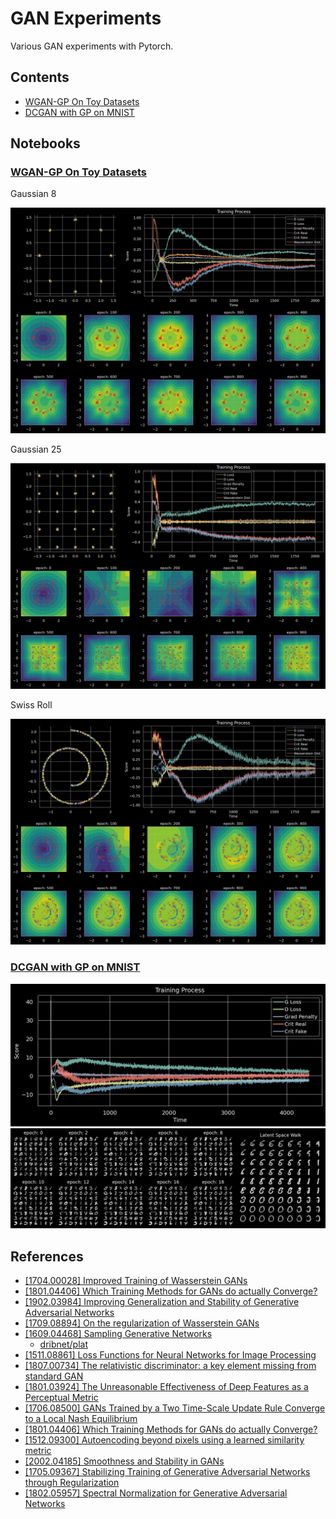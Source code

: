 # GAN Experiments

Various GAN experiments with Pytorch.

## Contents

* [WGAN-GP On Toy Datasets](#wgan-gp-on-toy-datasets)
* [DCGAN with GP on MNIST](#dcgan-with-gp-on-mnist)

## Notebooks

### [WGAN-GP On Toy Datasets](notebooks/wgan_gp_toy.ipynb)

Gaussian 8

![](images/wgan_gp_gaussian_8.png)

Gaussian 25

![](images/wgan_gp_gaussian_25.png)

Swiss Roll

![](images/wgan_gp_swiss_roll.png)

### [DCGAN with GP on MNIST](notebooks/wgan_gp_mnist.ipynb)

![](images/wgan_gp_mnist_stats.png)
![](images/wgan_gp_mnist_results.png)

## References

* [[1704.00028] Improved Training of Wasserstein GANs](https://arxiv.org/abs/1704.00028)
* [[1801.04406] Which Training Methods for GANs do actually Converge?](https://arxiv.org/abs/1801.04406)
* [[1902.03984] Improving Generalization and Stability of Generative Adversarial Networks](https://arxiv.org/abs/1902.03984)
* [[1709.08894] On the regularization of Wasserstein GANs](https://arxiv.org/abs/1709.08894)
* [[1609.04468] Sampling Generative Networks](https://arxiv.org/abs/1609.04468)
  * [dribnet/plat](https://github.com/dribnet/plat)
* [[1511.08861] Loss Functions for Neural Networks for Image Processing](https://arxiv.org/abs/1511.08861)
* [[1807.00734] The relativistic discriminator: a key element missing from standard GAN](https://arxiv.org/abs/1807.00734)
* [[1801.03924] The Unreasonable Effectiveness of Deep Features as a Perceptual Metric](https://arxiv.org/abs/1801.03924)
* [[1706.08500] GANs Trained by a Two Time-Scale Update Rule Converge to a Local Nash Equilibrium](https://arxiv.org/abs/1706.08500)
* [[1801.04406] Which Training Methods for GANs do actually Converge?](https://arxiv.org/abs/1801.04406)
* [[1512.09300] Autoencoding beyond pixels using a learned similarity metric](https://arxiv.org/abs/1512.09300)
* [[2002.04185] Smoothness and Stability in GANs](https://arxiv.org/abs/2002.04185)
* [[1705.09367] Stabilizing Training of Generative Adversarial Networks through Regularization](https://arxiv.org/abs/1705.09367)
* [[1802.05957] Spectral Normalization for Generative Adversarial Networks](https://arxiv.org/abs/1802.05957)